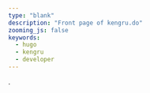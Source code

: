 ```yaml
---
type: "blank"
description: "Front page of kengru.do"
zooming_js: false
keywords:
  - hugo
  - kengru
  - developer
---
```


.
